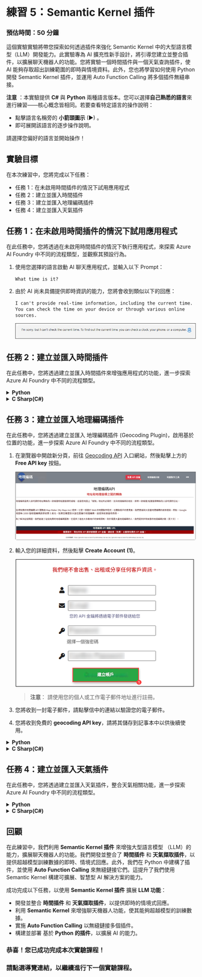 # 練習 5：Semantic Kernel 插件

### 預估時間：50 分鐘


這個實驗實驗將帶您探索如何透過插件來強化 Semantic Kernel 中的大型語言模型（LLM）開發能力。此實驗專為 AI 擴充性新手設計，將引導您建立並整合插件，以擴展聊天機器人的功能。您將實驗一個時間插件與一個天氣查詢插件，使 AI 能夠存取超出訓練範圍的即時與情境資料。此外，您也將學習如何使用 Python 開發 Semantic Kernel 插件，並運用 Auto Function Calling 將多個插件無縫串接。

**注意** ：本實驗提供 **C#** 與 **Python** 兩種語言版本。您可以選擇**自己熟悉的語言**來進行練習——核心概念皆相同。若要查看特定語言的操作說明：
- 點擊語言名稱旁的 **小箭頭圖示** (▶) 。
- 即可展開該語言的逐步操作說明。

請選擇您偏好的語言並開始操作！

## 實驗目標
在本次練習中，您將完成以下任務：
- 任務 1：在未啟用時間插件的情況下試用應用程式
- 任務 2：建立並匯入時間插件
- 任務 3：建立並匯入地理編碼插件
- 任務 4：建立並匯入天氣插件

## 任務 1：在未啟用時間插件的情況下試用應用程式

在此任務中，您將透過在未啟用時間插件的情況下執行應用程式，來探索 Azure AI Foundry 中不同的流程類型，並觀察其預設行為。

1. 使用您選擇的語言啟動 AI 聊天應用程式，並輸入以下 Prompt：
    ```
    What time is it?
    ```
2. 由於 AI 尚未具備提供即時資訊的能力，您將會收到類似以下的回應：
    ```
    I can't provide real-time information, including the current time. You can check the time on your device or through various online sources.
    ```

    ![](./media/image_043.png)

## 任務 2：建立並匯入時間插件

在此任務中，您將透過建立並匯入時間插件來增強應用程式的功能，進一步探索 Azure AI Foundry 中不同的流程類型。

<details>
<summary><strong>Python</strong></summary>

1. 導航至 `Python>src>plugins` 目錄，並建立一個新檔案，命名為 **time_plugin.py** **(1)**。

    ![](./media/image_044.png)

2. 在該檔案中加入以下程式碼：

    ```
    from datetime import datetime
    from typing import Annotated
    from semantic_kernel.functions import kernel_function

    class TimePlugin:
        @kernel_function()
        def current_time(self) -> str:
            return datetime.now().strftime("%Y-%m-%d %H:%M:%S")

        @kernel_function()
        def get_year(self, date_str: Annotated[str, "The date string in format YYYY-MM-DD"] = None) -> str:
            if date_str is None:
                return str(datetime.now().year)
            
            try:
                date_obj = datetime.strptime(date_str, "%Y-%m-%d")
                return str(date_obj.year)
            except ValueError:
                return "Invalid date format. Please use YYYY-MM-DD."

        @kernel_function()
        def get_month(self, date_str: Annotated[str, "The date string in format YYYY-MM-DD"] = None) -> str:
            if date_str is None:
                return datetime.now().strftime("%B")
            
            try:
                date_obj = datetime.strptime(date_str, "%Y-%m-%d")
                return date_obj.strftime("%B")  # Full month name
            except ValueError:
                return "Invalid date format. Please use YYYY-MM-DD."

        @kernel_function()
        def get_day_of_week(self, date_str: Annotated[str, "The date string in format YYYY-MM-DD"] = None) -> str:
            if date_str is None:
                return datetime.now().strftime("%A")
            
            try:
                date_obj = datetime.strptime(date_str, "%Y-%m-%d")
                return date_obj.strftime("%A")  # Full weekday name
            except ValueError:
                return "Invalid date format. Please use YYYY-MM-DD."
    ```
3. 儲存檔案。
4. 導航至  `Python>src` 目錄並開啟 **chat.py** 檔案。

    ![](./media/image_030.png)

5. 在檔案的 `#Import Modules` 區段中加入以下程式碼：

    ```
    from semantic_kernel.connectors.ai.open_ai.prompt_execution_settings.azure_chat_prompt_execution_settings import (
        AzureChatPromptExecutionSettings,
    )
    from plugins.time_plugin import TimePlugin
    ```
    
    ![](./media/image_045.png)

6. 在 `#Challenge 03 - Create Prompt Execution Settings` 區段中加入以下程式碼：

    ```
    execution_settings = AzureChatPromptExecutionSettings()
    execution_settings.function_choice_behavior = FunctionChoiceBehavior.Auto()
    logger.info("Automatic function calling enabled")
    ```

    ![](./media/image_046.png)
7. 在 `# Placeholder for Time plugin` 區段中加入以下程式碼：

    ```
    time_plugin = TimePlugin()
    kernel.add_plugin(time_plugin, plugin_name="TimePlugin")
    logger.info("Time plugin loaded")
    ```

    ![](./media/placeholder.png)

8. 使用 Ctrl+F 搜尋並移除以下程式碼，因為我們將啟用自動函式呼叫，這段程式碼將不再需要：

    ```
    execution_settings = kernel.get_prompt_execution_settings_from_service_id("chat-service")
    ```

    >**注意**：您需要從兩個程式碼區塊中移除這段程式碼，一個是在 **def initialize_kernel():** 函式中，另一個是在 **global chat_history** 程式碼區塊中。

9. 如果您遇到縮排錯誤，請使用以下網址中的程式碼：

    ```
    https://raw.githubusercontent.com/CloudLabsAI-Azure/ai-developer/refs/heads/prod/CodeBase/python/lab-03_time_plugin.py
    ```

10. 儲存檔案。
11. 在左側面板中，右鍵點選  `Python>src` ，然後選擇 **Open in Integrated Terminal**。

    ![](./media/image_035.png)

12. 使用以下指令來執行應用程式：

    ```
    streamlit run app.py
    ```

13. 如果應用程式未自動在瀏覽器中開啟，您可以使用以下 **URL** 存取：

    ```
    http://localhost:8501
    ```

14. 輸入以下 Prompt：

    ```
    What time is it?
    ```

15. 由於 AI 現在已具備 **時間插件**，它將能夠提供即時資訊，您將會收到類似以下的回應：

    ```
    The current time is 3:43 PM on January 23, 2025.
    ```

    ![](./media/image_048.png)

</details>

<details>
<summary><strong>C Sharp(C#)</strong></summary>

1. 導航至 `Dotnet>src>BlazorAI>Plugins` 目錄，並建立一個新檔案，命名為 **TimePlugin.cs**。

    ![](./media/image_049.png)

2. 在該檔案中加入以下程式碼：

    ```
    using System;
    using System.ComponentModel;
    using System.Globalization;
    using Microsoft.SemanticKernel;

    namespace BlazorAI.Plugins
    {
        public class TimePlugin
        {        
            [KernelFunction("current_time")]
            [Description("Gets the current date and time from the server. Use this directly when the user asks what time it is or wants to know the current date.")]
            public string CurrentTime()
            {
                return DateTime.Now.ToString("yyyy-MM-dd HH:mm:ss");
            }

            [KernelFunction("get_current_time")]
            [Description("Gets the current date and time from the server's system clock. Use this directly without asking the user for their location.")]
            public string GetCurrentTime()
            {
                return DateTime.Now.ToString("yyyy-MM-dd HH:mm:ss");
            }
            
            [KernelFunction("get_year")]
            [Description("Extract the year from a date string or get the current year from the system clock. Examples: 'What year is it now?' or 'What year is 2023-05-15?'")]
            public string GetYear(
                [Description("The date string. Accepts formats like YYYY-MM-DD, MM/DD/YYYY, etc. If not provided, uses the server's current date.")] 
                string? dateStr = null)
            {
                if (string.IsNullOrEmpty(dateStr))
                {
                    return DateTime.Now.Year.ToString();
                }

                DateTime date;
                if (TryParseDate(dateStr, out date))
                {
                    return date.Year.ToString();
                }
                
                return $"Could not parse '{dateStr}' as a valid date. Please provide a date in a standard format like YYYY-MM-DD or MM/DD/YYYY.";
            }
            
            [KernelFunction("get_month")]
            [Description("Extract the month name from a date string or get the current month from the system clock. Examples: 'What month is it now?' or 'What month is 2023-05-15?'")]
            public string GetMonth(
                [Description("The date string. Accepts formats like YYYY-MM-DD, MM/DD/YYYY, etc. If not provided, uses the server's current date.")] 
                string? dateStr = null)
            {
                if (string.IsNullOrEmpty(dateStr))
                {
                    return DateTime.Now.ToString("MMMM");
                }
                
                DateTime date;
                if (TryParseDate(dateStr, out date))
                {
                    return date.ToString("MMMM"); // Full month name
                }
                
                return $"Could not parse '{dateStr}' as a valid date. Please provide a date in a standard format like YYYY-MM-DD or MM/DD/YYYY.";
            }
            
            [KernelFunction("get_day_of_week")]
            [Description("Get the day of week from the server's system clock or for a specific date. Examples: 'What day is it today?' or 'What day of the week is 2023-05-15?'")]
            public string GetDayOfWeek(
                [Description("The date string. Accepts formats like YYYY-MM-DD, MM/DD/YYYY, etc. If not provided, uses the server's current date.")] 
                string? dateStr = null)
            {
                if (string.IsNullOrEmpty(dateStr))
                {
                    return DateTime.Now.ToString("dddd");
                }
                
                DateTime date;
                if (TryParseDate(dateStr, out date))
                {
                    return date.ToString("dddd"); // Full day name
                }
                
                return $"Could not parse '{dateStr}' as a valid date. Please provide a date in a standard format like YYYY-MM-DD or MM/DD/YYYY.";
            }

            private bool TryParseDate(string dateStr, out DateTime result)
            {
                string[] formats = { 
                    "yyyy-MM-dd", "MM/dd/yyyy", "dd/MM/yyyy", 
                    "M/d/yyyy", "d/M/yyyy", "MMM d, yyyy", 
                    "MMMM d, yyyy", "yyyy/MM/dd", "dd-MMM-yyyy"
                };
                
                return DateTime.TryParseExact(
                    dateStr, 
                    formats, 
                    CultureInfo.InvariantCulture,
                    DateTimeStyles.None, 
                    out result) || DateTime.TryParse(dateStr, out result);
            }
        }
    }
    ```

3. 儲存檔案。
4. 導航至  `Dotnet>src>BlazorAI>Components>Pages` 目錄並開啟 **Chat.razor.cs** 檔案。

    ![](./media/image_038.png)

5. 在檔案的 `// Import Models` 區段中加入以下程式碼。

    ```
    using Microsoft.SemanticKernel.Connectors.OpenAI;
    using BlazorAI.Plugins;
    using System;
    ```

    ![](./media/image_050.png)

6. 使用 Ctrl+F 搜尋 **private Kernel? kernel;** ，並在其下方加入以下程式碼：

    ```
    private OpenAIPromptExecutionSettings? promptSettings;
    ```

    ![](./media/image_051.png)

7. 使用 Ctrl+F 搜尋 **chatHistory = [];** ，並將該行更新為以下程式碼：

    ```
    chatHistory = new ChatHistory();
    ```

    ![](./media/image_052.png)

8. 在 `// Challenge 03 - Create OpenAIPromptExecutionSettings` (1) 區段中加入以下程式碼。

    ```
    promptSettings = new OpenAIPromptExecutionSettings
    {
        ToolCallBehavior = ToolCallBehavior.AutoInvokeKernelFunctions,
        Temperature = 0.7,
        TopP = 0.95,
        MaxTokens = 800
    };
    ```

    ![](./media/image_053.png)

9. 在 `// Challenge 03 - Add Time Plugin` 區段中加入以下程式碼。

    ```
    var timePlugin = new Plugins.TimePlugin();
    kernel.ImportPluginFromObject(timePlugin, "TimePlugin");
    ```

    ![](./media/image_054.png)

10. 使用 Ctrl+F 搜尋 **var assistantResponse = await chatCompletionService.GetChatMessageContentAsync** (using Ctrl+F)  並在 chatHistory 與 kernel 之間加入以下程式碼：

    ```
    executionSettings: promptSettings,
    ```

    >**注意**：最終的程式碼將會與下方所示的程式碼類似：

    ```
    var assistantResponse = await chatCompletionService.GetChatMessageContentAsync(
        chatHistory: chatHistory,
        executionSettings: promptSettings,
        kernel: kernel);
    ```
    
    ![](./media/image_055.png)

11. 如果您遇到縮排錯誤，請使用以下網址中的程式碼：

    ```
    https://raw.githubusercontent.com/CloudLabsAI-Azure/ai-developer/refs/heads/prod/CodeBase/c%23/lab-03_time_plugin.cs
    ```

12. 儲存檔案。
13. 在左側面板中，右鍵點選 `Dotnet>src>Aspire>Aspire.AppHost` ，然後選擇 **Open in Integrated Terminal**。

    ![](./media/image_040.png)

14. 使用以下指令來執行應用程式：

    ```
    dotnet run
    ```

15. 在瀏覽器中開啟新分頁，並前往 **blazor-aichat** 的連結，即： **https://localhost:7118/**。
16. 輸入以下 Prompt：

    ```
    What time is it?
    ```

17. 由於 AI 現在已具備 **時間插件**，它將能夠提供即時資訊，您將會收到類似以下的回應：
    ```
    The current time is 3:43 PM on January 23, 2025.
    ```

    ![](./media/image_056.png)
</details>

## 任務 3：建立並匯入地理編碼插件

在此任務中，您將透過建立並匯入 地理編碼插件 (Geocoding Plugin)，啟用基於位置的功能，進一步探索 Azure AI Foundry 中不同的流程類型。 

1. 在瀏覽器中開啟新分頁，前往 [Geocoding API](https://geocode.maps.co/) 入口網站，然後點擊上方的 **Free API key** 按鈕。

    ![](./media/image_057.png)

2. 輸入您的詳細資料，然後點擊 **Create Account** **(1)**。

    ![](./media/image_058.png)

    >**注意**： 請使用您的個人或工作電子郵件地址進行註冊。

3. 您將收到一封電子郵件，請點擊信中的連結以驗證您的電子郵件。
4. 您將收到免費的 **geocoding API key**，請將其儲存到記事本中以供後續使用。

<details>
<summary><strong>Python</strong></summary>

1. 導航至 `Python>src` 目錄並開啟 **.env** 檔案。

    ![](./media/image_026.png)

2. 將您剛剛透過電子郵件收到的 geocoding API key 貼到 `GEOCODING_API_KEY`的等號右側。

    ![](./media/image_059.png)

    >注意：請確保 **.env** 檔案中的每個值都用 **雙引號 (")** 包住。

3. 儲存檔案。
4. 導航至  `Python>src` 目錄並開啟 **chat.py** 檔案。

    ![](./media/image_030.png)

5. 在檔案的 `#Import Modules` 區段中加入以下程式碼。

    ```
    from plugins.geo_coding_plugin import GeoPlugin
    ```

    ![](./media/image_030.png)

6. 在 `# Placeholder for Time plugin` 區段中， **time plugin** 之後加入以下程式碼。

    ```
    kernel.add_plugin(
        GeoPlugin(),
        plugin_name="GeoLocation",
    )
    logger.info("GeoLocation plugin loaded")
    ```

    ![](./media/image_061.png)

7. 如果您遇到縮排錯誤，請使用以下網址中的程式碼：

    ```
    https://raw.githubusercontent.com/CloudLabsAI-Azure/ai-developer/refs/heads/prod/CodeBase/python/lab-03_geo_coding.py
    ```

8. 儲存檔案。
9. 在左側面板中，右鍵點選  `Python>src` ，然後選擇 **Open in Integrated Terminal**。

    ![](./media/image_035.png)

10. 使用以下指令來執行應用程式：

    ```
    streamlit run app.py
    ```

11. 如果應用程式未自動在瀏覽器中開啟，您可以使用以下 **URL** 存取：

    ```
    http://localhost:8501
    ```

12. 輸入以下 Prompt：

    ```
    What are the geo-coordinates for Tampa, FL
    ```

13. 由於 AI 現在已具備 **地理編碼插件**，它將能夠提供即時的地理位置資訊，您將會收到類似以下的回應：

    ```
    The geo-coordinates for Tampa, FL are:

    Latitude: 27.9477595
    Longitude: -82.458444 
    ```

    ![](./media/image_062.png)

</details>

<details>
<summary><strong>C Sharp(C#)</strong></summary>

1. 導航至 `Dotnet>src>BlazorAI` 目錄並開啟  **appsettings.json** 檔案。

    ![](./media/image_028.png)

2. 將您剛剛透過電子郵件收到的 geocoding API key 貼到 `GEOCODING_API_KEY` 的欄位中。

    ![](./media/image_063.png)

    >**注意**：**請確保 **appsettings.json** 檔案中的每個值都用 **雙引號（"）** 包住。

3. 儲存檔案。
4. 導航至 `Dotnet>src>BlazorAI>Components>Pages` 目錄並開啟 **Chat.razor.cs** 檔案。

    ![](./media/image_038.png)

5. 在 `// Challenge 03 - Add Time Plugin` 區段中， **time plugin** 之後加入以下程式碼。

    ```
    var geocodingPlugin = new GeocodingPlugin(
        kernel.Services.GetRequiredService<IHttpClientFactory>(), 
        Configuration);
    kernel.ImportPluginFromObject(geocodingPlugin, "GeocodingPlugin");
    ```

    ![](./media/image_064.png)

6. 如果您遇到縮排錯誤，請使用以下網址中的程式碼：

    ```
    https://raw.githubusercontent.com/CloudLabsAI-Azure/ai-developer/refs/heads/prod/CodeBase/c%23/lab-03_geo_coding.cs
    ```

7. 儲存檔案。
8. 在左側面板中，右鍵點選 `Dotnet>src>Aspire>Aspire.AppHost` ，然後選擇 **Open in Integrated Terminal**。

    ![](./media/image_040.png)

9. 使用以下指令來執行應用程式：

    ```
    dotnet run
    ```

10. 在瀏覽器中開啟新分頁，並前往 **blazor-aichat** 的連結，即： **https://localhost:7118/**。
11. 輸入以下 Prompt：

    ```
    What are the geo-coordinates for Tampa, FL
    ```

12. 由於 AI 現在已具備 **地理編碼插件**，它將能夠提供即時的地理位置資訊，您將會收到類似以下的回應：
    ```
    The geo-coordinates for Tampa, FL are:

    Latitude: 27.9477595
    Longitude: -82.458444 
    ```

    ![](./media/image_065.png)

</details>

## 任務 4：建立並匯入天氣插件

在此任務中，您將透過建立並匯入天氣插件，整合天氣相關功能，進一步探索 Azure AI Foundry 中不同的流程類型。

<details>
<summary><strong>Python</strong></summary>

1. 導航至  `Python>src>plugins` 目錄，並建立一個新檔案，命名為 **weather_plugin.py**。

    ![](./media/image_066.png)

2. 在該檔案中加入以下程式碼：

    ```
    from typing import Annotated
    import requests
    from semantic_kernel.functions import kernel_function
    import json
    from datetime import datetime, timedelta

    class WeatherPlugin:
        @kernel_function(description="Get weather forecast for a location up to 16 days in the future")
        def get_forecast_weather(self, 
                                latitude: Annotated[float, "Latitude of the location"],
                                longitude: Annotated[float, "Longitude of the location"],
                                days: Annotated[int, "Number of days to forecast (up to 16)"] = 16):
            
            # Ensure days is within valid range (API supports up to 16 days)
            if days > 16:
                days = 16
            
            url = (f"https://api.open-meteo.com/v1/forecast"
                f"?latitude={latitude}&longitude={longitude}"
                f"&daily=temperature_2m_max,temperature_2m_min,precipitation_sum,precipitation_probability_max,weather_code"
                f"&amp;current=temperature_2m,relative_humidity_2m,apparent_temperature,precipitation,weather_code,wind_speed_10m"
                f"&temperature_unit=fahrenheit&wind_speed_unit=mph&precipitation_unit=inch"
                f"&forecast_days={days}&timezone=auto")
            
            try:
                response = requests.get(url)
                response.raise_for_status()
                data = response.json()
                
                daily = data.get('daily', {})
                times = daily.get('time', [])
                max_temps = daily.get('temperature_2m_max', [])
                min_temps = daily.get('temperature_2m_min', [])
                precip_sums = daily.get('precipitation_sum', [])
                precip_probs = daily.get('precipitation_probability_max', [])
                weather_codes = daily.get('weather_code', [])
                
                forecasts = []
                for i in range(len(times)):
                    # Convert date string to datetime object for day name
                    date_obj = datetime.strptime(times[i], "%Y-%m-%d")
                    day_name = date_obj.strftime("%A, %B %d")
                    
                    weather_desc = self._get_weather_description(weather_codes[i])
                    
                    forecast = {
                        "date": times[i],
                        "day": day_name,
                        "high_temp": f"{max_temps[i]}°F",
                        "low_temp": f"{min_temps[i]}°F",
                        "precipitation": f"{precip_sums[i]} inches",
                        "precipitation_probability": f"{precip_probs[i]}%",
                        "conditions": weather_desc
                    }
                    forecasts.append(forecast)
                
                result = {
                    "location_coords": f"{latitude}, {longitude}",
                    "forecast_days": len(forecasts),
                    "forecasts": forecasts
                }
                
                # For more concise output in chat
                return json.dumps(result, indent=2)
            except Exception as e:
                return f"Error fetching forecast weather: {str(e)}"
        
        def _get_weather_description(self, code):
            weather_codes = {
                0: "Clear sky",
                1: "Mainly clear", 2: "Partly cloudy", 3: "Overcast",
                45: "Fog", 48: "Depositing rime fog",
                51: "Light drizzle", 53: "Moderate drizzle", 55: "Dense drizzle",
                56: "Light freezing drizzle", 57: "Dense freezing drizzle",
                61: "Slight rain", 63: "Moderate rain", 65: "Heavy rain",
                66: "Light freezing rain", 67: "Heavy freezing rain",
                71: "Slight snow fall", 73: "Moderate snow fall", 75: "Heavy snow fall",
                77: "Snow grains",
                80: "Slight rain showers", 81: "Moderate rain showers", 82: "Violent rain showers",
                85: "Slight snow showers", 86: "Heavy snow showers",
                95: "Thunderstorm", 96: "Thunderstorm with slight hail", 99: "Thunderstorm with heavy hail"
            }
            return weather_codes.get(code, "Unknown")
    ```

3. 儲存檔案。
4. 導航至 `Python>src` 目錄並開啟 **chat.py** 檔案。

    ![](./media/image_030.png)

5. 在檔案的 `#Import Modules` 區段中加入以下程式碼。

    ```
    from plugins.weather_plugin import WeatherPlugin
    ```

    ![](./media/image_067.png)

6. 在 `# Placeholder for Time plugin` 區段中， **地理編碼插件** 之後加入以下程式碼。

    ```
    kernel.add_plugin(
        WeatherPlugin(),
        plugin_name="Weather",
    )
    logger.info("Weather plugin loaded")
    ```

    ![](./media/image_068.png)

7. 如果您遇到縮排錯誤，請使用以下網址中的程式碼：

    ```
    https://raw.githubusercontent.com/CloudLabsAI-Azure/ai-developer/refs/heads/prod/CodeBase/python/lab-03_weather.py
    ```

8. 儲存檔案。
9. 在左側面板中，右鍵點選 `Python>src` ，然後選擇  **Open in Integrated Terminal**。

    ![](./media/image_035.png)

10. 使用以下指令來執行應用程式：

    ```
    streamlit run app.py
    ```

11. 如果應用程式未自動在瀏覽器中開啟，您可以使用以下 **URL** 存取：

    ```
    http://localhost:8501
    ```

12. 輸入以下 Prompt：

    ```
    What is today's weather in San Francisco?
    ```

13. 您將會收到類似以下的回應：

    ![](./media/image_069.png)

    AI 將會執行以下計畫來回答問題（但可能會以不同順序或使用不同函式）：

    1️⃣ AI 會請 Semantic Kernel 呼叫時間插件中的 GetDate 函式，以取得今天的日期，進而計算距離下週四的天數。

    2️⃣ 由於天氣預報需要經緯度資訊，AI 會請 Semantic Kernel 呼叫地理編碼插件中的 GetLocation 函式，以取得 San Francisco 的座標。

    3️⃣ 最後，AI 會請 Semantic Kernel 呼叫天氣擷取插件中的 GetWeatherForecast 函式，傳入目前的日期與經緯度，以取得下週四（以未來天數表示）在 San Francisco 的天氣預報。

    這是一張簡化的互動流程圖，清楚地顯示了 AI 與 Semantic Kernel 之間的請求與回應流程

    ![](./media/seq_diag.png)

</details>
<details>
<summary><strong>C Sharp(C#)</strong></summary>

1. 導航至 `Dotnet>src>BlazorAI>Plugins` 目錄，並建立一個新檔案，命名為 **WeatherPlugin.cs**。

    ![](./media/image_070.png)

2. 在該檔案中加入以下程式碼：

    ```
    using System;
    using System.Collections.Generic;
    using System.ComponentModel;
    using System.Globalization;
    using System.Net.Http;
    using System.Text.Json;
    using System.Threading.Tasks;
    using Microsoft.SemanticKernel;

    namespace BlazorAI.Plugins
    {
        public class WeatherPlugin
        {
            private readonly IHttpClientFactory _httpClientFactory;

            public WeatherPlugin(IHttpClientFactory httpClientFactory)
            {
                _httpClientFactory = httpClientFactory;
            }

            [KernelFunction("GetWeatherForecast")]
            [Description("Get weather forecast for a location up to 16 days in the future")]
            public async Task<string> GetWeatherForecastAsync(
                [Description("Latitude of the location")] double latitude,
                [Description("Longitude of the location")] double longitude,
                [Description("Number of days to forecast (up to 16)")] int days = 16)
            {
                // Ensure days is within valid range (API supports up to 16 days)
                if (days > 16)
                    days = 16;

                var url = $"https://api.open-meteo.com/v1/forecast" +
                        $"?latitude={latitude}&longitude={longitude}" +
                        $"&daily=temperature_2m_max,temperature_2m_min,precipitation_sum,precipitation_probability_max,weather_code" +
                        $"&current=temperature_2m,relative_humidity_2m,apparent_temperature,precipitation,weather_code,wind_speed_10m" +
                        $"&temperature_unit=fahrenheit&wind_speed_unit=mph&precipitation_unit=inch" +
                        $"&forecast_days={days}&timezone=auto";

                try
                {
                    var httpClient = _httpClientFactory.CreateClient();
                    var response = await httpClient.GetAsync(url);
                    response.EnsureSuccessStatusCode();
                    
                    var content = await response.Content.ReadAsStringAsync();
                    var data = JsonDocument.Parse(content);
                    
                    // Extract daily forecast data
                    var dailyElement = data.RootElement.GetProperty("daily");
                    var times = dailyElement.GetProperty("time").EnumerateArray().ToArray();
                    var maxTemps = dailyElement.GetProperty("temperature_2m_max").EnumerateArray().ToArray();
                    var minTemps = dailyElement.GetProperty("temperature_2m_min").EnumerateArray().ToArray();
                    var precipSums = dailyElement.GetProperty("precipitation_sum").EnumerateArray().ToArray();
                    var precipProbs = dailyElement.GetProperty("precipitation_probability_max").EnumerateArray().ToArray();
                    var weatherCodes = dailyElement.GetProperty("weather_code").EnumerateArray().ToArray();
                    
                    // Build a readable forecast for each day
                    var forecasts = new List<object>();
                    for (int i = 0; i < times.Length; i++)
                    {
                        // Convert date string to DateTime object for day name
                        var dateStr = times[i].GetString();
                        var dateObj = DateTime.Parse(dateStr!);
                        var dayName = dateObj.ToString("dddd, MMMM dd", CultureInfo.InvariantCulture);
                        
                        var weatherDesc = GetWeatherDescription(weatherCodes[i].GetInt32());
                        
                        var forecast = new
                        {
                            date = dateStr,
                            day = dayName,
                            high_temp = $"{maxTemps[i]}°F",
                            low_temp = $"{minTemps[i]}°F", 
                            precipitation = $"{precipSums[i]} inches",
                            precipitation_probability = $"{precipProbs[i]}%",
                            conditions = weatherDesc
                        };
                        
                        forecasts.Add(forecast);
                    }
                    
                    var result = new
                    {
                        location_coords = $"{latitude}, {longitude}",
                        forecast_days = forecasts.Count,
                        forecasts
                    };
                    
                    // For more concise output in chat
                    return JsonSerializer.Serialize(result, new JsonSerializerOptions { WriteIndented = true });
                }
                catch (Exception ex)
                {
                    return $"Error fetching forecast weather: {ex.Message}";
                }
            }
            
            [KernelFunction("GetForecastWithPlugins")]
            [Description("Gets weather forecast for any location by coordinating with Time and Geocoding plugins.")]
            public async Task<string> GetForecastWithPluginsAsync(
                [Description("The kernel instance to use for calling other plugins")] Kernel kernel,
                [Description("The location name (city, address, etc.)")] string location,
                [Description("The day of the week to get forecast for, or number of days in future")] string daySpec = "0")
            {
                try
                {
                    // Step 1: Get current date from Time Plugin
                    var dateResult = await kernel.InvokeAsync("Time", "GetDate");
                    string? todayStr = dateResult.GetValue<string>();
                    if (todayStr == null)
                    {
                        return "Could not determine the current date.";
                    }
                    DateTime today = DateTime.Parse(todayStr);
                    
                    // Step 2: Calculate target day based on specification
                    int daysInFuture;
                    if (int.TryParse(daySpec, out daysInFuture))
                    {
                        // If daySpec is a number, use it directly
                    }
                    else if (Enum.TryParse<DayOfWeek>(daySpec, true, out var targetDay))
                    {
                        // Calculate days until the next occurrence of the target day
                        daysInFuture = ((int)targetDay - (int)today.DayOfWeek + 7) % 7;
                        if (daysInFuture == 0) daysInFuture = 7; // If today is the target day, get next week
                    }
                    else
                    {
                        return $"Invalid day specification: {daySpec}. Please provide a day name or number of days.";
                    }
                    
                    // Step 3: Get location coordinates from Geocoding Plugin
                    var locationResult = await kernel.InvokeAsync("Geocoding", "GetLocation", new() { ["location"] = location });
                    string? locationJson = locationResult.GetValue<string>();
                    
                    if (locationJson == null)
                    {
                        return $"Could not get location data for: {location}";
                    }
                    
                    var locationData = JsonDocument.Parse(locationJson);
                    double latitude, longitude;
                    
                    try {
                        latitude = locationData.RootElement.GetProperty("latitude").GetDouble();
                        longitude = locationData.RootElement.GetProperty("longitude").GetDouble();
                    }
                    catch (Exception)
                    {
                        return $"Could not extract coordinates for location: {location}";
                    }
                    
                    // Step 4: Get weather forecast
                    return await GetWeatherForecastAsync(latitude, longitude, daysInFuture + 1);
                }
                catch (Exception ex)
                {
                    return $"Error coordinating weather forecast: {ex.Message}";
                }
            }

            private string GetWeatherDescription(int code)
            {
                var weatherCodes = new Dictionary<int, string>
                {
                    { 0, "Clear sky" },
                    { 1, "Mainly clear" }, { 2, "Partly cloudy" }, { 3, "Overcast" },
                    { 45, "Fog" }, { 48, "Depositing rime fog" },
                    { 51, "Light drizzle" }, { 53, "Moderate drizzle" }, { 55, "Dense drizzle" },
                    { 56, "Light freezing drizzle" }, { 57, "Dense freezing drizzle" },
                    { 61, "Slight rain" }, { 63, "Moderate rain" }, { 65, "Heavy rain" },
                    { 66, "Light freezing rain" }, { 67, "Heavy freezing rain" },
                    { 71, "Slight snow fall" }, { 73, "Moderate snow fall" }, { 75, "Heavy snow fall" },
                    { 77, "Snow grains" },
                    { 80, "Slight rain showers" }, { 81, "Moderate rain showers" }, { 82, "Violent rain showers" },
                    { 85, "Slight snow showers" }, { 86, "Heavy snow showers" },
                    { 95, "Thunderstorm" }, { 96, "Thunderstorm with slight hail" }, { 99, "Thunderstorm with heavy hail" }
                };
                
                return weatherCodes.TryGetValue(code, out var description) ? description : "Unknown";
            }
        }
    }
    ```

3. 儲存檔案。
4. 導航至 `Dotnet>src>BlazorAI>Components>Pages` 目錄並開啟 **Chat.razor.cs** 檔案。

    ![](./media/image_038.png)

5. 在 `// Challenge 03 - Add Time Plugin` 區段中， **地理編碼插件** 之後加入以下程式碼。

    ```
    var weatherPlugin = new WeatherPlugin(
        kernel.Services.GetRequiredService<IHttpClientFactory>());
        kernel.ImportPluginFromObject(weatherPlugin, "WeatherPlugin");
    ```

    ![](./media/image_071.png)

6. 如果您遇到縮排錯誤，請使用以下網址中的程式碼：

    ```
    https://raw.githubusercontent.com/CloudLabsAI-Azure/ai-developer/refs/heads/prod/CodeBase/c%23/lab-03_weather.cs
    ```

7. 儲存檔案。
8. 在左側面板中，右鍵點選 `Dotnet>src>Aspire>Aspire.AppHost` ，然後選擇 **Open in Integrated Terminal**.

    ![](./media/image_040.png)

9. 使用以下指令來執行應用程式：

    ```
    dotnet run
    ```

10. 請在瀏覽器中開啟一個新分頁，並前往 **blazor-aichat** 的連結，即： **https://localhost:7118/**.
11. 輸入以下 Prompt：

    ```
    What is today's weather in San Francisco?
    ```

12. 您將會收到類似以下的回應：

    ![](./media/image_072.png)

    AI 將會執行以下計畫來回答問題（但可能會以不同順序或使用不同函式）：
    
    1️⃣ AI 會請 Semantic Kernel 呼叫時間插件中的 GetDate 函式，以取得今天的日期，進而計算距離下週四的天數。

    2️⃣ 由於天氣預報需要經緯度資訊，AI 會請 Semantic Kernel 呼叫地理編碼插件中的 GetLocation 函式，以取得 San Francisco 的座標。

    3️⃣ 最後，AI 會請 Semantic Kernel 呼叫天氣擷取插件中的 GetWeatherForecast 函式，傳入目前的日期與經緯度，以取得下週四（以未來天數表示）在 San Francisco 的天氣預報。

    這是一張簡化的互動流程圖，清楚地顯示了 AI 與 Semantic Kernel 之間的請求與回應流程

    ![](./media/seq_diag.png)

</details>

## 回顧

在此練習中，我們利用 **Semantic Kernel 插件** 來增強大型語言模型 （LLM）的能力，擴展聊天機器人的功能。我們開發並整合了 **時間插件** 和 **天氣擷取插件**，以提供超越模型訓練數據的即時、情境式回應。此外，我們在 Python 中建構了插件，並使用 **Auto Function Calling** 來無縫鏈接它們。這提升了我們使用 Semantic Kernel 構建可擴展、智慧型 AI 解決方案的能力。

成功完成以下任務，以使用 **Semantic Kernel 插件** 擴展 **LLM 功能**：

- 開發並整合 **時間插件** 和 **天氣擷取插件**，以提供即時的情境式回應。
- 利用 **Semantic Kernel** 來增強聊天機器人功能，使其能夠超越模型的訓練數據。
- 實施 **Auto Function Calling** 以無縫鏈接多個插件。
- 構建並部署 基於 **Python 的插件**，以擴展 AI 的能力。

### 恭喜！您已成功完成本次實驗課程！
### 請點選導覽連結，以繼續進行下一個實驗課程。
